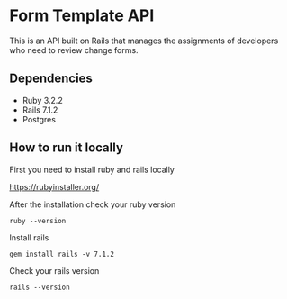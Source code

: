 # Form Template API

This is an API built on Rails that manages the assignments of developers who need to review change forms.

## Dependencies

- Ruby 3.2.2
- Rails 7.1.2
- Postgres

## How to run it locally
First you need to install ruby and rails locally

https://rubyinstaller.org/

After the installation check your ruby version
```
ruby --version
```

Install rails
```
gem install rails -v 7.1.2
```

Check your rails version
```
rails --version
```
